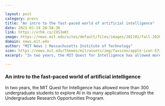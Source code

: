 ```yaml
---

layout: post
category: press
title: "An intro to the fast-paced world of artificial intelligence"
date: 2021-01-19 20:58:36
link: https://vrhk.co/2XS3eKt
image: https://news.mit.edu/sites/default/files/images/202101/fall-2020-urops.png
domain: news.mit.edu
author: "MIT News | Massachusetts Institute of Technology"
icon: https://news.mit.edu/themes/mit/assets/img/favicon/apple-icon-57x57.png
excerpt: "In two years, the MIT Quest for Intelligence has allowed more than 300 undergraduate students to explore AI in its many applications through the Undergraduate Research Opportunities Program."

---
```


### An intro to the fast-paced world of artificial intelligence

In two years, the MIT Quest for Intelligence has allowed more than 300 undergraduate students to explore AI in its many applications through the Undergraduate Research Opportunities Program.